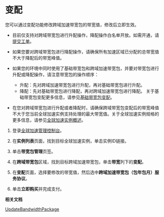 # 变配

您可以通过变配功能修改跨域加速带宽包的带宽值，修改后立即生效。

-   目前仅支持对跨域带宽包进行升配操作，降配操作白名单开放。如需开通，请[提交工单](https://workorder-intl.console.aliyun.com/?spm=5176.11182188.console-base-top.dworkorder.18ae4882n3v6ZW#/ticket/createIndex)。
-   如果您要对跨域带宽包进行降配操作，请确保所有加速区域已分配的总带宽值不大于降配后的带宽峰值。
-   如果您的环境中同时使用了基础带宽包和跨域加速带宽包，并要对带宽包进行升配或降配操作，请注意带宽包的操作顺序：

    -   升配：先对跨域加速带宽包进行升配，再对基础带宽包进行升配。
    -   降配：先对基础带宽包进行降配，再对跨域加速带宽包进行降配。
    关于基础带宽包变配更多信息，请参见[基础带宽包变配](/intl.zh-CN/用户指南/基础带宽包/变配.md)。

-   在您对跨域带宽包进行升配或者降配时，请确保跨域带宽包变配后的带宽峰值不大于您当前全球加速实例支持处理的最大带宽值。关于全球加速实例规格的更多信息，请参见[全球加速实例概述](/intl.zh-CN/用户指南/全球加速实例/全球加速实例概述.md)。

1.  登录[全球加速管理控制台](https://ga.console.aliyun.com/list)。

2.  在**实例列表**页面，找到目标全球加速实例，单击实例ID链接。

3.  单击**带宽包管理**页签。

4.  在**跨域带宽包**区域，找到目标跨域加速带宽包，单击**带宽**列下的**变配**。

5.  在**变配**页面，选择要修改的带宽值，然后选中**跨域加速带宽包（包年包月）服务协议**。

6.  单击**立即购买**并完成支付。


**相关文档**  


[UpdateBandwidthPackage](/intl.zh-CN/API参考/带宽包/UpdateBandwidthPackage.md)

